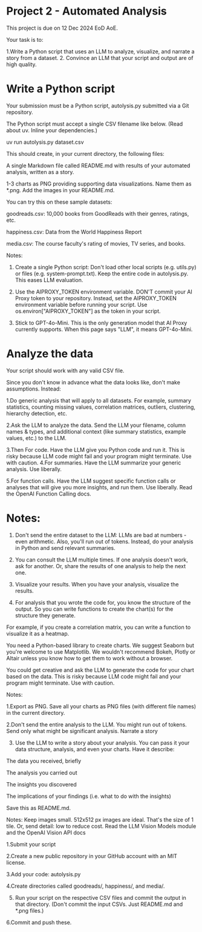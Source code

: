 # Project 2 - Automated Analysis
This project is due on 12 Dec 2024 EoD AoE.

Your task is to:

1.Write a Python script that uses an LLM to analyze, visualize, and narrate a story from a dataset.
2. Convince an LLM that your script and output are of high quality.

# Write a Python script
Your submission must be a Python script, autolysis.py submitted via a Git repository.

The Python script must accept a single CSV filename like below. (Read about uv. Inline your dependencies.)

uv run autolysis.py dataset.csv

This should create, in your current directory, the following files:

A single Markdown file called README.md with results of your automated analysis, written as a story.

1-3 charts as PNG providing supporting data visualizations. Name them as *.png. Add the images in your README.md.

You can try this on these sample datasets:

goodreads.csv: 10,000 books from GoodReads with their genres, ratings, etc.

happiness.csv: Data from the World Happiness Report

media.csv: The course faculty's rating of movies, TV series, and books.

Notes:

1. Create a single Python script: Don't load other local scripts (e.g. utils.py) or files (e.g. system-prompt.txt). Keep the entire code in autolysis.py. This eases LLM evaluation.

2. Use the AIPROXY_TOKEN environment variable. DON'T commit your AI Proxy token to your repository. Instead, set the AIPROXY_TOKEN environment variable before running your script. Use os.environ["AIPROXY_TOKEN"] as the token in your script.

3. Stick to GPT-4o-Mini. This is the only generation model that AI Proxy currently supports. When this page says "LLM", it means GPT-4o-Mini.

   
# Analyze the data
Your script should work with any valid CSV file.

Since you don't know in advance what the data looks like, don't make assumptions. Instead:

1.Do generic analysis that will apply to all datasets. For example, summary statistics, counting missing values, correlation matrices, outliers, clustering, hierarchy detection, etc.

2.Ask the LLM to analyze the data. Send the LLM your filename, column names & types, and additional context (like summary statistics, example values, etc.) to the LLM. 

3.Then For code. Have the LLM give you Python code and run it. This is risky because LLM code might fail and your program might terminate. Use with caution.
4.For summaries. Have the LLM summarize your generic analysis. Use liberally.

5.For function calls. Have the LLM suggest specific function calls or analyses that will give you more insights, and run them. Use liberally. Read the OpenAI Function Calling docs.

# Notes:

1. Don't send the entire dataset to the LLM: LLMs are bad at numbers - even arithmetic. Also, you'll run out of tokens. Instead, do your analysis in Python and send relevant summaries.
   
2. You can consult the LLM multiple times. If one analysis doesn't work, ask for another. Or, share the results of one analysis to help the next one.

3. Visualize your results. When you have your analysis, visualize the results.

4. For analysis that you wrote the code for, you know the structure of the output. So you can write functions to create the chart(s) for the structure they generate.

For example, if you create a correlation matrix, you can write a function to visualize it as a heatmap.

You need a Python-based library to create charts. We suggest Seaborn but you're welcome to use Matplotlib. We wouldn't recommend Bokeh, Plotly or Altair unless you know how to get them to work without a browser.

You could get creative and ask the LLM to generate the code for your chart based on the data. This is risky because LLM code might fail and your program might terminate. Use with caution.

Notes:

1.Export as PNG. Save all your charts as PNG files (with different file names) in the current directory.

2.Don't send the entire analysis to the LLM. You might run out of tokens. Send only what might be significant analysis.
Narrate a story

3. Use the LLM to write a story about your analysis. You can pass it your data structure, analysis, and even your charts. Have it describe:

The data you received, briefly

The analysis you carried out

The insights you discovered

The implications of your findings (i.e. what to do with the insights)

Save this as README.md.

Notes:
Keep images small. 512x512 px images are ideal. That's the size of 1 tile. Or, send detail: low to reduce cost. Read the LLM Vision Models module and the OpenAI Vision API docs

1.Submit your script

2.Create a new public repository in your GitHub account with an MIT license.

3.Add your code: autolysis.py

4.Create directories called goodreads/, happiness/, and media/.

5. Run your script on the respective CSV files and commit the output in that directory. (Don't commit the input CSVs. Just README.md and *.png files.)
   
6.Commit and push these.
